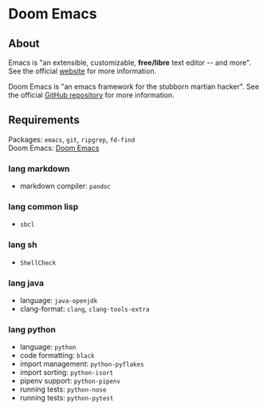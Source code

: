 # Doom Emacs

## About

Emacs is "an extensible, customizable, **free/libre** text editor -- and more".
See the official [website](https://www.gnu.org/software/emacs) for more
information.

Doom Emacs is "an emacs framework for the stubborn martian hacker". See the
official [GitHub repository](https://github.com/hlissner/doom-emacs) for more
information.

## Requirements

Packages: `emacs`, `git`, `ripgrep`, `fd-find`  
Doom Emacs: [Doom Emacs](https://github.com/hlissner/doom-emacs)

### lang markdown

- markdown compiler: `pandoc`

### lang common lisp

- `sbcl`

### lang sh

- `ShellCheck`

### lang java

- language: `java-openjdk`
- clang-format: `clang`, `clang-tools-extra`

### lang python

- language: `python`
- code formatting: `black`
- import management: `python-pyflakes`
- import sorting: `python-isort`
- pipenv support: `python-pipenv`
- running tests: `python-nose`
- running tests: `python-pytest`

